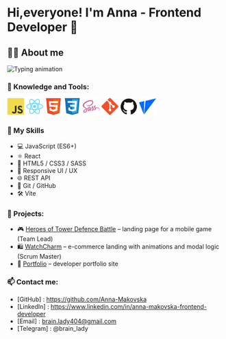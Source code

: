 <h1>Hi,everyone! I'm Anna - Frontend Developer 👋</h1>





## 👩‍💻 About me
<p align="left">

<img src="https://readme-typing-svg.demolab.com?font=Fira+Code&pause=1000&color=000000&vCenter=true&width=600&lines=I+am+Frontend+Developer;I+create+web+applications" alt="Typing animation" />

</p>





### 🚀 Knowledge and Tools:

<p align="left">
  <img src="https://raw.githubusercontent.com/devicons/devicon/master/icons/javascript/javascript-original.svg" alt="js" width="40"/>
  <img src="https://raw.githubusercontent.com/devicons/devicon/master/icons/react/react-original.svg" alt="react" width="40"/>
  <img src="https://raw.githubusercontent.com/devicons/devicon/master/icons/html5/html5-original.svg" alt="html" width="40"/>
  <img src="https://raw.githubusercontent.com/devicons/devicon/master/icons/css3/css3-original.svg" alt="css" width="40"/>
  <img src="https://raw.githubusercontent.com/devicons/devicon/master/icons/sass/sass-original.svg" alt="sass" width="40"/>
  <img src="https://raw.githubusercontent.com/devicons/devicon/master/icons/git/git-original.svg" alt="git" width="40"/>
  <img src="https://raw.githubusercontent.com/devicons/devicon/master/icons/github/github-original.svg" alt="github" width="40"/>
  <img src="https://raw.githubusercontent.com/devicons/devicon/master/icons/vite/vite-original.svg" alt="vite" width="40"/>
</p>






### 🧠 My Skills

- 💻 JavaScript (ES6+)
- ⚛️ React
- 🎨 HTML5 / CSS3 / SASS
- 📱 Responsive UI / UX
- 🌐 REST API
- 🔧 Git / GitHub
- 🛠️ Vite





### 📌 Projects:
- 🎮 [Heroes of Tower Defence Battle](https://github.com/Anna-Makovska/stp-8893) – landing page for a mobile game (Team Lead)
- 🛍️ [WatchCharm](https://github.com/konstabash/project-TeamDragons) – e-commerce landing with animations and modal logic (Scrum Master)
- 🧩 [Portfolio](https://github.com/konstabash/project-DragonScript) – developer portfolio site 
  
  





### 📫 Contact me:
- [GitHub] : https://github.com/Anna-Makovska
- [LinkedIn] : https://www.linkedin.com/in/anna-makovska-frontend-developer
- [Email] : brain.lady404@gmail.com
- [Telegram] : @brain_lady
